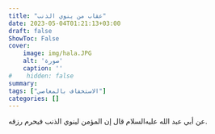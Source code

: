 ```yaml
---
title: "عقاب من ينوي الذنب"
date: 2023-05-04T01:21:13+03:00
draft: false
ShowToc: False
cover:
    image: img/hala.JPG
    alt: 'صورة'
    caption: ''
#    hidden: false
summary: 
tags: ["الاستخفاف بالمعاصي"]
categories: []
---
```

عن أبي عبد الله عليه‌السلام قال إن
المؤمن لينوي الذنب فيحرم رزقه.


